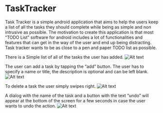 # TaskTracker
Task Tracker is a simple android application that aims to help the users keep a list of all the tasks they should complete while being as simple and non intrusive as possible.
The motivation to create this application is that most “TODO List” software for android includes a lot of functionalities and features that can get in the way of the user and end up being distracting.
Task tracker wants to be as close to a pen and paper TODO list as possible.

There is a Simple list of all of the tasks the user has added.
![Alt text](screenshots/tasks.png?raw=true "Task View")

The user can add a task by tapping the “add” button. The user has to specify a name or title, the description is optional and can be left blank.
![Alt text](screenshots/createTask.png?raw=true "Add Task")

To delete a task the user simply swipes right. 
![Alt text](screenshots/slide.png?raw=true "Slide task")

A dialog with the name of the task and a button with the text “undo” will appear at the bottom of the screen for a few seconds in case the user wants to undo the action.
![Alt text](screenshots/undo.png?raw=true "Undo")
